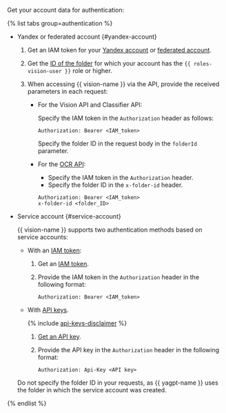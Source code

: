 Get your account data for authentication:

{% list tabs group=authentication %}

- Yandex or federated account {#yandex-account}

  1. Get an IAM token for your [Yandex account](../../iam/operations/iam-token/create.md) or [federated account](../../iam/operations/iam-token/create-for-federation.md).
  1. Get the [ID of the folder](../../resource-manager/operations/folder/get-id.md) for which your account has the `{{ roles-vision-user }}` role or higher.
  1. When accessing {{ vision-name }} via the API, provide the received parameters in each request:

      * For the Vision API and Classifier API:

          Specify the IAM token in the `Authorization` header as follows:

          ```
          Authorization: Bearer <IAM_token>
          ```

          Specify the folder ID in the request body in the `folderId` parameter.

      * For the [OCR API](../../vision/ocr/api-ref/index.md):

          * Specify the IAM token in the `Authorization` header.
          * Specify the folder ID in the `x-folder-id` header.

          ```
          Authorization: Bearer <IAM_token>
          x-folder-id <folder_ID>
          ```

- Service account {#service-account}

  {{ vision-name }} supports two authentication methods based on service accounts:

  * With an [IAM token](../../iam/concepts/authorization/iam-token.md):

      1. Get an [IAM token](../../iam/operations/iam-token/create-for-sa.md).
      1. Provide the IAM token in the `Authorization` header in the following format:

          ```
          Authorization: Bearer <IAM_token>
          ```

  * With [API keys](../../iam/concepts/authorization/api-key).

      {% include [api-keys-disclaimer](../iam/api-keys-disclaimer.md) %}

      1. [Get an API key](../../iam/operations/api-key/create.md).
      1. Provide the API key in the `Authorization` header in the following format:

          ```
          Authorization: Api-Key <API key>
          ```

  Do not specify the folder ID in your requests, as {{ yagpt-name }} uses the folder in which the service account was created.

{% endlist %}